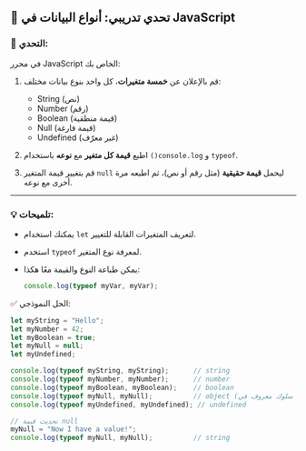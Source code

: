 ## 🧪 تحدي تدريبي: أنواع البيانات في JavaScript

### 🎯 التحدي:

في محرر JavaScript الخاص بك:

1. قم بالإعلان عن **خمسة متغيرات**، كل واحد بنوع بيانات مختلف:  
   - String (نص)  
   - Number (رقم)  
   - Boolean (قيمة منطقية)  
   - Null (قيمة فارغة)  
   - Undefined (غير معرّف)

2. اطبع **قيمة كل متغير** مع **نوعه** باستخدام `()console.log` و `typeof`.

3. قم بتغيير قيمة المتغير `null` ليحمل **قيمة حقيقية** (مثل رقم أو نص)، ثم اطبعه مرة أخرى مع نوعه.

---

### 💡 تلميحات:

- يمكنك استخدام `let` لتعريف المتغيرات القابلة للتغيير.
- استخدم `typeof` لمعرفة نوع المتغير.
- يمكن طباعة النوع والقيمة معًا هكذا:

  ```javascript
  console.log(typeof myVar, myVar);
  ```
✅ الحل النموذجي:
```javascript
let myString = "Hello";
let myNumber = 42;
let myBoolean = true;
let myNull = null;
let myUndefined;

console.log(typeof myString, myString);      // string
console.log(typeof myNumber, myNumber);      // number
console.log(typeof myBoolean, myBoolean);    // boolean
console.log(typeof myNull, myNull);          // object (سلوك معروف في JavaScript)
console.log(typeof myUndefined, myUndefined); // undefined

// تحديث قيمة null
myNull = "Now I have a value!";
console.log(typeof myNull, myNull);          // string
```
